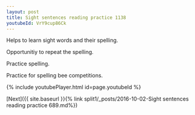 ```yaml
---
layout: post
title: Sight sentences reading practice 1138
youtubeId: VrY9cup86Ck
---
```

 
 
Helps to learn sight words and their spelling.

Opportunitiy to repeat the spelling. 

Practice spelling. 
 
Practice for spelling bee competitions. 
 
{% include youtubePlayer.html id=page.youtubeId %}
 
 

[Next]({{ site.baseurl }}{% link  split1/_posts/2016-10-02-Sight sentences reading practice 689.md%})
 
